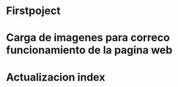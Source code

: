 # Firstpoject
# Carga de imagenes para correco funcionamiento de la pagina web
# Actualizacion index
